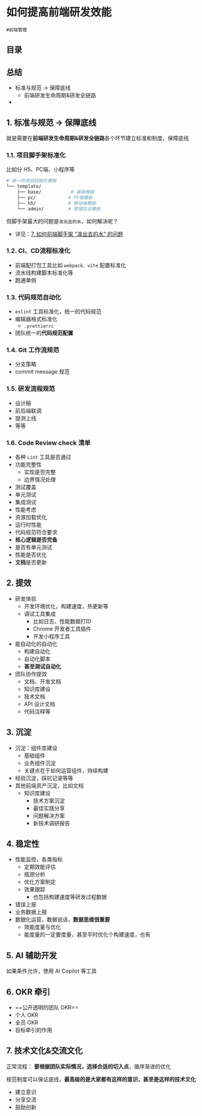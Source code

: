 
# 如何提高前端研发效能

`#前端管理`  


## 目录
<!-- toc -->
 ## 总结 

- 标准与规范 → 保障底线
	- 前端研发生命周期&研发全链路 
- 

## 1. 标准与规范 → 保障底线

就是需要在**前端研发生命周期&研发全链路**各个环节建立标准和制度，保障底线

### 1.1. 项目脚手架标准化

比如分 H5、PC端、小程序等

```bash
# 统一的项目初始化模板
└── template/
    ├── base/           # 基础模板
    ├── pc/            # PC端模板
    ├── h5/            # 移动端模板
    └── admin/         # 管理后台模板
```

但脚手架最大的问题是`泼出去的水`，如何解决呢？
- 详见：[7. 如何前端脚手架 "泼出去的水" 的问题](/post/7Dw67Q4T.html)

### 1.2. CI、CD流程标准化

- 前端配打包工具比如 `webpack、vite` 配置标准化
- 流水线构建脚本标准化等
- 跑通单侧

### 1.3. 代码规范自动化

- `eslint` 工具标准化，统一的代码规范
- 编辑器格式标准化
	- `.prettierrc`
- 团队统一的**代码规范配置**

### 1.4. Git 工作流规范

- 分支策略
- commit message 规范

### 1.5. 研发流程规范

- 设计稿
- 前后端联调
- 提测上线
- 等等

### 1.6. Code Review check 清单

- 各种 `Lint` 工具是否通过
- 功能完整性
	- 实现是否完整
	- 边界情况处理
- 测试覆盖
- 单元测试
- 集成测试
- 性能考虑
- 资源加载优化
- 运行时性能
- 代码规范符合要求
- **核心逻辑是否完备**
- 是否有单元测试
- 性能是否优化
- **文档**是否更新

## 2. 提效

- 研发体验
	- 开发环境优化，构建速度，热更新等
	- 调试工具集成
		- 比如日志、性能数据打印
		- Chrome 开发者工具插件
		- 开发小程序工具
- 能自动化的自动化
	- 构建自动化
	- 自动化脚本
	- **甚至测试自动化**
- 团队协作提效
	- 文档、开发文档
	- 知识库建设
	- 技术文档
	- API 设计文档
	- 代码注释等

## 3. 沉淀

- 沉淀：组件库建设
	- 基础组件
	- 业务组件沉淀
	- 关键点在于如何运营组件，持续构建
- 经验沉淀，踩坑记录等等
- 其他前端资产沉淀，比如文档
	- 知识库建设
		- 技术方案沉淀
		- 最佳实践分享
		- 问题解决方案
		- 新技术调研报告

## 4. 稳定性

- 性能监控，各类指标
	- 定期效能评估
	- 瓶颈分析
	- 优化方案制定
	- 效果跟踪
		- 也包括构建速度等研发过程数据
- 错误上报
- 业务数据上报
- 数据化运营，数据说话，**数据思维很重要**
	- 效能度量与优化
	- 能度量的一定要度量，甚至平时优化个构建速度，也有

## 5. AI 辅助开发

如果条件允许，使用 AI Copilot 等工具

## 6. OKR 牵引

- ==公开透明的团队 OKR==
- 个人 OKR
- 全员 OKR 
- 目标牵引的作用

## 7. 技术文化&交流文化

正常流程： **要根据团队实际情况，选择合适的切入点**，循序渐进的优化

规范制度可以保证底线，**最高级的是大家都有这样的意识，甚至是这样的技术文化**
- 建立意识
- 分享交流
- 鼓励创新

